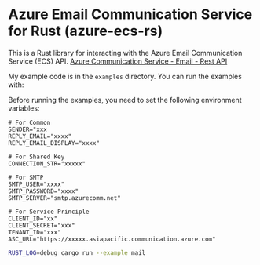 # Azure Email Communication Service  for Rust (azure-ecs-rs)

This is a Rust library for interacting with the Azure Email Communication Service (ECS) API.
[Azure Communication Service - Email - Rest API](https://learn.microsoft.com/en-us/rest/api/communication/email/send?tabs=HTTP)

My example code is in the `examples` directory. You can run the examples with:

Before running the examples, you need to set the following environment variables:

```aiignore
# For Common
SENDER="xxx
REPLY_EMAIL="xxxx"
REPLY_EMAIL_DISPLAY="xxxx"

# For Shared Key
CONNECTION_STR="xxxxx"

# For SMTP
SMTP_USER="xxxx"
SMTP_PASSWORD="xxxx"
SMTP_SERVER="smtp.azurecomm.net"

# For Service Principle
CLIENT_ID="xx"
CLIENT_SECRET="xxx"
TENANT_ID="xxx"
ASC_URL="https://xxxxx.asiapacific.communication.azure.com"

```

```sh
RUST_LOG=debug cargo run --example mail
```
